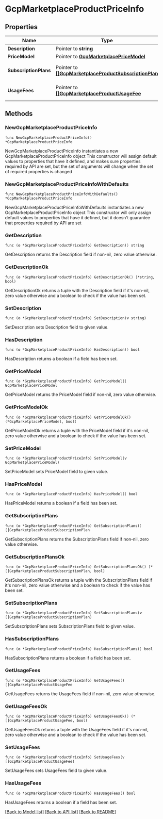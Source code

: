 # GcpMarketplaceProductPriceInfo

## Properties

Name | Type | Description | Notes
------------ | ------------- | ------------- | -------------
**Description** | Pointer to **string** |  | [optional] 
**PriceModel** | Pointer to [**GcpMarketplacePriceModel**](GcpMarketplacePriceModel.md) |  | [optional] 
**SubscriptionPlans** | Pointer to [**[]GcpMarketplaceProductSubscriptionPlan**](GcpMarketplaceProductSubscriptionPlan.md) | Subscription Plan (Flat Commitment) | [optional] 
**UsageFees** | Pointer to [**[]GcpMarketplaceProductUsageFee**](GcpMarketplaceProductUsageFee.md) | Usage Metering Dimension/Metric if available | [optional] 

## Methods

### NewGcpMarketplaceProductPriceInfo

`func NewGcpMarketplaceProductPriceInfo() *GcpMarketplaceProductPriceInfo`

NewGcpMarketplaceProductPriceInfo instantiates a new GcpMarketplaceProductPriceInfo object
This constructor will assign default values to properties that have it defined,
and makes sure properties required by API are set, but the set of arguments
will change when the set of required properties is changed

### NewGcpMarketplaceProductPriceInfoWithDefaults

`func NewGcpMarketplaceProductPriceInfoWithDefaults() *GcpMarketplaceProductPriceInfo`

NewGcpMarketplaceProductPriceInfoWithDefaults instantiates a new GcpMarketplaceProductPriceInfo object
This constructor will only assign default values to properties that have it defined,
but it doesn't guarantee that properties required by API are set

### GetDescription

`func (o *GcpMarketplaceProductPriceInfo) GetDescription() string`

GetDescription returns the Description field if non-nil, zero value otherwise.

### GetDescriptionOk

`func (o *GcpMarketplaceProductPriceInfo) GetDescriptionOk() (*string, bool)`

GetDescriptionOk returns a tuple with the Description field if it's non-nil, zero value otherwise
and a boolean to check if the value has been set.

### SetDescription

`func (o *GcpMarketplaceProductPriceInfo) SetDescription(v string)`

SetDescription sets Description field to given value.

### HasDescription

`func (o *GcpMarketplaceProductPriceInfo) HasDescription() bool`

HasDescription returns a boolean if a field has been set.

### GetPriceModel

`func (o *GcpMarketplaceProductPriceInfo) GetPriceModel() GcpMarketplacePriceModel`

GetPriceModel returns the PriceModel field if non-nil, zero value otherwise.

### GetPriceModelOk

`func (o *GcpMarketplaceProductPriceInfo) GetPriceModelOk() (*GcpMarketplacePriceModel, bool)`

GetPriceModelOk returns a tuple with the PriceModel field if it's non-nil, zero value otherwise
and a boolean to check if the value has been set.

### SetPriceModel

`func (o *GcpMarketplaceProductPriceInfo) SetPriceModel(v GcpMarketplacePriceModel)`

SetPriceModel sets PriceModel field to given value.

### HasPriceModel

`func (o *GcpMarketplaceProductPriceInfo) HasPriceModel() bool`

HasPriceModel returns a boolean if a field has been set.

### GetSubscriptionPlans

`func (o *GcpMarketplaceProductPriceInfo) GetSubscriptionPlans() []GcpMarketplaceProductSubscriptionPlan`

GetSubscriptionPlans returns the SubscriptionPlans field if non-nil, zero value otherwise.

### GetSubscriptionPlansOk

`func (o *GcpMarketplaceProductPriceInfo) GetSubscriptionPlansOk() (*[]GcpMarketplaceProductSubscriptionPlan, bool)`

GetSubscriptionPlansOk returns a tuple with the SubscriptionPlans field if it's non-nil, zero value otherwise
and a boolean to check if the value has been set.

### SetSubscriptionPlans

`func (o *GcpMarketplaceProductPriceInfo) SetSubscriptionPlans(v []GcpMarketplaceProductSubscriptionPlan)`

SetSubscriptionPlans sets SubscriptionPlans field to given value.

### HasSubscriptionPlans

`func (o *GcpMarketplaceProductPriceInfo) HasSubscriptionPlans() bool`

HasSubscriptionPlans returns a boolean if a field has been set.

### GetUsageFees

`func (o *GcpMarketplaceProductPriceInfo) GetUsageFees() []GcpMarketplaceProductUsageFee`

GetUsageFees returns the UsageFees field if non-nil, zero value otherwise.

### GetUsageFeesOk

`func (o *GcpMarketplaceProductPriceInfo) GetUsageFeesOk() (*[]GcpMarketplaceProductUsageFee, bool)`

GetUsageFeesOk returns a tuple with the UsageFees field if it's non-nil, zero value otherwise
and a boolean to check if the value has been set.

### SetUsageFees

`func (o *GcpMarketplaceProductPriceInfo) SetUsageFees(v []GcpMarketplaceProductUsageFee)`

SetUsageFees sets UsageFees field to given value.

### HasUsageFees

`func (o *GcpMarketplaceProductPriceInfo) HasUsageFees() bool`

HasUsageFees returns a boolean if a field has been set.


[[Back to Model list]](../README.md#documentation-for-models) [[Back to API list]](../README.md#documentation-for-api-endpoints) [[Back to README]](../README.md)


